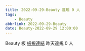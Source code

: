 ```yaml
---
title: 2022-09-29-Beauty 違規 0 人
tags:
    - Beauty
abbrlink: 2022-09-29-Beauty
date: Beauty-2022-09-29 12:00:00
---
```

Beauty 板 [板規連結](https://www.ptt.cc/bbs/Beauty/M.1630069980.A.84B.html)
昨天違規 0 人
